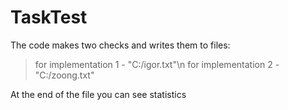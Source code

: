 # TaskTest

The code makes two checks and writes them to files:

 > for implementation 1 - "C:/igor.txt"\n
 > for implementation 2 - "C:/zoong.txt"
 
 At the end of the file you can see statistics
